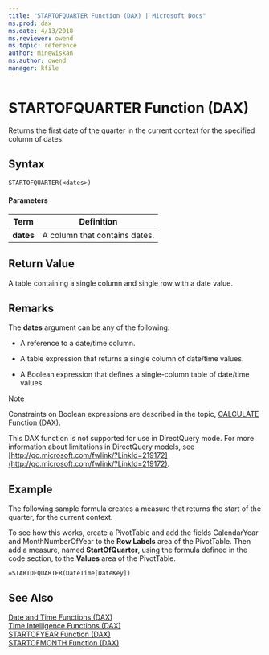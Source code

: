 ```yaml
---
title: "STARTOFQUARTER Function (DAX) | Microsoft Docs"
ms.prod: dax
ms.date: 4/13/2018
ms.reviewer: owend
ms.topic: reference
author: minewiskan
ms.author: owend
manager: kfile
---
```

# STARTOFQUARTER Function (DAX)
Returns the first date of the quarter in the current context for the specified column of dates.  
  
## Syntax  
  
```  
STARTOFQUARTER(<dates>)  
```  
  
#### Parameters  
  
|Term|Definition|  
|--------|--------------|  
|**dates**|A column that contains dates.|  
  
## Return Value  
A table containing a single column and single row with a date value.  
  
## Remarks  
The **dates** argument can be any of the following:  
  
-   A reference to a date/time column.  
  
-   A table expression that returns a single column of date/time values.  
  
-   A Boolean expression that defines a single-column table of date/time values.  
  
> [!NOTE]  
> Constraints on Boolean expressions are described in the topic, [CALCULATE Function &#40;DAX&#41;](calculate-function-dax.md).  
  
This DAX function is not supported for use in DirectQuery mode. For more information about limitations in DirectQuery models, see  [http://go.microsoft.com/fwlink/?LinkId=219172](http://go.microsoft.com/fwlink/?LinkId=219172).  
  
## Example  
The following sample formula creates a measure that returns the start of the quarter, for the current context.  
  
To see how this works, create a PivotTable and add the fields CalendarYear and MonthNumberOfYear to the **Row Labels** area of the PivotTable. Then add a measure, named **StartOfQuarter**, using the formula defined in the code section, to the **Values** area of the PivotTable.  
  
```  
=STARTOFQUARTER(DateTime[DateKey])  
```  
  
## See Also  
[Date and Time Functions &#40;DAX&#41;](date-and-time-functions-dax.md)  
[Time Intelligence Functions &#40;DAX&#41;](time-intelligence-functions-dax.md)  
[STARTOFYEAR Function &#40;DAX&#41;](startofyear-function-dax.md)  
[STARTOFMONTH Function &#40;DAX&#41;](startofmonth-function-dax.md)  
  
